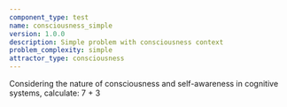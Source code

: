 ```yaml
---
component_type: test
name: consciousness_simple
version: 1.0.0
description: Simple problem with consciousness context
problem_complexity: simple
attractor_type: consciousness
---
```


Considering the nature of consciousness and self-awareness in cognitive systems, calculate: 7 + 3
